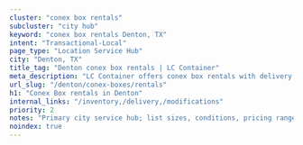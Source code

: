 ```yaml
---
cluster: "conex box rentals"
subcluster: "city hub"
keyword: "conex box rentals Denton, TX"
intent: "Transactional-Local"
page_type: "Location Service Hub"
city: "Denton, TX"
title_tag: "Denton conex box rentals | LC Container"
meta_description: "LC Container offers conex box rentals with delivery in Denton, TX. Local. Fast quotes. Since 2003."
url_slug: "/denton/conex-boxes/rentals"
h1: "Conex Box rentals in Denton"
internal_links: "/inventory,/delivery,/modifications"
priority: 2
notes: "Primary city service hub; list sizes, conditions, pricing ranges, photos, testimonials."
noindex: true
---
```


<!-- TODO: Add unique city/inventory copy, images, and internal links here. -->
